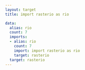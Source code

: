 ```yaml
---
layout: target
title: import rasterio as rio

data:
  alias: rio
  count: 7
  imports:
  - alias: rio
    count: 7
    import: import rasterio as rio
    target: rasterio
  target: rasterio
---
```

